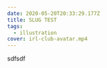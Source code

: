 ```yaml
---
date: 2020-05-20T20:33:29.177Z
title: SLUG TEST
tags:
  - illustration
cover: irl-club-avatar.mp4
---
```


sdfsdf
